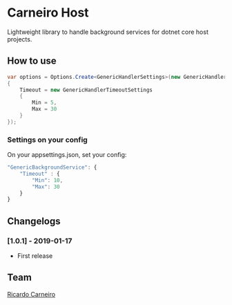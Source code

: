 # Carneiro Host

Lightweight library to handle background services for dotnet core host projects.

## How to use

```csharp
var options = Options.Create<GenericHandlerSettings>(new GenericHandlerSettings
{
    Timeout = new GenericHandlerTimeoutSettings
    { 
        Min = 5,
        Max = 30
    }
});
```

### Settings on your config

On your appsettings.json, set your config:

```javascript
"GenericBackgroundService": {
    "Timeout" : {
        "Min": 10,
        "Max": 30
    }
}
```

## Changelogs

### [1.0.1] - 2019-01-17

- First release

## Team

[Ricardo Carneiro](https://github.com/rjcarneiro)